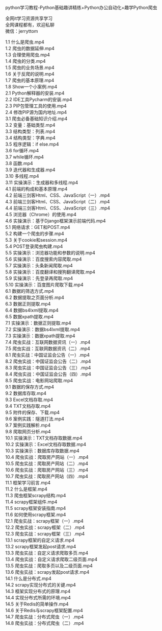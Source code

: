 python学习教程-Python基础趣讲精练+Python办公自动化+趣学Python爬虫

全网it学习资源共享学习<br>全网课程都有，欢迎私聊<br>微信：jerryttom<br>

1.1 什么是爬虫.mp4<br> 1.2 爬虫的数据延伸.mp4<br> 1.3 合理使用爬虫.mp4<br> 1.4 爬虫的分类.mp4<br> 1.5 爬虫的业务场景.mp4<br> 1.6 关于反爬的说明.mp4<br> 1.7 爬虫的基本原理.mp4<br> 1.8 Show一个小案例.mp4<br> 2.1 Python解释器的安装.mp4<br> 2.2 IDE工具Pycharm的安装.mp4<br> 2.3 PIP包管理工具的使用.mp4<br> 2.4 修改PIP源为国内地址.mp4<br> 3.1 爬虫必备基础知识介绍.mp4<br> 3.2 变量：基础类型.mp4<br> 3.3 结构类型：列表.mp4<br> 3.4 结构类型：字典.mp4<br> 3.5 程序逻辑：if else.mp4<br> 3.6 for循环.mp4<br> 3.7 while循环.mp4<br> 3.8 函数.mp4<br> 3.9 迭代器和生成器.mp4<br> 3.10 多线程.mp4<br> 3.11 实操演示：生成器和多线程.mp4<br> 4.1 前端的构成和基本原理.mp4<br> 4.2 前端三剑客Html、CSS、JavaScript（一）.mp4<br> 4.3 前端三剑客Html、CSS、JavaScript（二）.mp4<br> 4.4 前端三剑客Html、CSS、JavaScript（三）.mp4<br> 4.5 浏览器（Chrome）的使用.mp4<br> 4.6 实操演示：基于Django框架演示前端代码.mp4<br> 5.1 网络请求：GET和POST.mp4<br> 5.2 构建一个爬虫的步骤.mp4<br> 5.3 关于cookie和session.mp4<br> 5.4 POST登录爬虫构建.mp4<br> 5.5 实操演示：浏览器功能和参数的说明.mp4<br> 5.6 实操演示：百度搜索内容爬取.mp4<br> 5.7 实操演示：头条新闻爬取.mp4<br> 5.8 实操演示：百度翻译和搜狗翻译爬取.mp4<br> 5.9 实操演示：先登录再爬取.mp4<br> 5.10 实操演示：百度图片爬取下载.mp4<br> 6.1 数据的筛选方式.mp4<br> 6.2 数据提取之页面分析.mp4<br> 6.3 数据正则提取.mp4<br> 6.4 数据bs4lxml提取.mp4<br> 6.5 数据xpath提取.mp4<br> 7.1 实操演示：数据正则提取.mp4<br> 7.2 实操演示：数据bs4lxml提取.mp4<br> 7.3 实操演示：数据xpath提取.mp4<br> 7.4 爬虫实战：互联网数据资讯（一）.mp4<br> 7.5 爬虫实战：互联网数据资讯（二）.mp4<br> 8.1 爬虫实战：中国证监会公告（一）.mp4<br> 8.2 爬虫实战：中国证监会公告（二）.mp4<br> 8.3 爬虫实战：中国证监会公告（三）.mp4<br> 8.4 爬虫实战：中国证监会公告（四）.mp4<br> 8.5 爬虫实战：电影网站爬取.mp4<br> 9.1 数据的保存方式.mp4<br> 9.2 数据库存取.mp4<br> 9.3 Excel文档存取.mp4<br> 9.4 TXT文档存取.mp4<br> 9.5 附件的保存、下载.mp4<br> 9.6 案例实践：隧道打法.mp4<br> 9.7 案例实践解析.mp4<br> 9.8 爬取网页分析.mp4<br> 10.1 实操演示：TXT文档存取数据.mp4<br> 10.2 实操演示：Excel文档存取数据.mp4<br> 10.3 实操演示：数据库存取数据.mp4<br> 10.4 爬虫实战：爬取房产网站（一）.mp4<br> 10.5 爬虫实战：爬取房产网站（二）.mp4<br> 10.6 爬虫实战：爬取房产网站（三）.mp4<br> 10.7 爬虫实战：爬取房产网站（四）.mp4<br> 11.1 框架学习前言.mp4<br> 11.2 什么是框架.mp4<br> 11.3 爬虫框架scrapy结构.mp4<br> 11.4 scrapy框架组件.mp4<br> 11.5 scrapy框架安装指南.mp4<br> 11.6 如何使用scrapy框架.mp4<br> 12.1 爬虫实战：scrapy框架（一）.mp4<br> 12.2 爬虫实战：scrapy框架（二）.mp4<br> 12.3 爬虫实战：scrapy框架（三）.mp4<br> 13.1 scrapy框架的自定义请求.mp4<br> 13.2 scrapy框架发起post请求.mp4<br> 13.3 爬虫实战：自定义请求爬取多页.mp4<br> 13.4 爬虫实战：自定义请求爬取二级页面.mp4<br> 13.5 爬虫实战：爬取多页以及二级页面.mp4<br> 13.6 爬虫实战：scrapy发起post请求.mp4<br> 14.1 什么是分布式.mp4<br> 14.2 scrapy实现分布式的关键.mp4<br> 14.3 框架实现分布式的原理.mp4<br> 14.4 实现分布式所需的环境.mp4<br> 14.5 关于Redis的简单操作.mp4<br> 14.6 关于Redis与scrapy框架配置.mp4<br> 14.7 爬虫实战：分布式爬虫（一）.mp4<br> 14.8 爬虫实战：分布式爬虫（二）.mp4